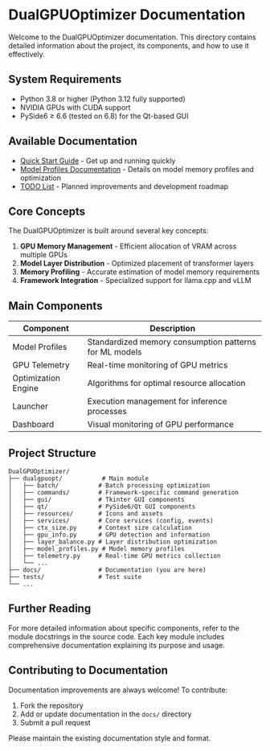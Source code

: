 # DualGPUOptimizer Documentation

Welcome to the DualGPUOptimizer documentation. This directory contains detailed information about the project, its components, and how to use it effectively.

## System Requirements

- Python 3.8 or higher (Python 3.12 fully supported)
- NVIDIA GPUs with CUDA support
- PySide6 ≥ 6.6 (tested on 6.8) for the Qt-based GUI 

## Available Documentation

- [Quick Start Guide](QUICK_START.md) - Get up and running quickly
- [Model Profiles Documentation](MODEL_PROFILES.md) - Details on model memory profiles and optimization
- [TODO List](TODO.md) - Planned improvements and development roadmap

## Core Concepts

The DualGPUOptimizer is built around several key concepts:

1. **GPU Memory Management** - Efficient allocation of VRAM across multiple GPUs
2. **Model Layer Distribution** - Optimized placement of transformer layers
3. **Memory Profiling** - Accurate estimation of model memory requirements
4. **Framework Integration** - Specialized support for llama.cpp and vLLM

## Main Components

| Component | Description |
|-----------|-------------|
| Model Profiles | Standardized memory consumption patterns for ML models |
| GPU Telemetry | Real-time monitoring of GPU metrics |
| Optimization Engine | Algorithms for optimal resource allocation |
| Launcher | Execution management for inference processes |
| Dashboard | Visual monitoring of GPU performance |

## Project Structure

```
DualGPUOptimizer/
├── dualgpuopt/           # Main module
│   ├── batch/           # Batch processing optimization
│   ├── commands/        # Framework-specific command generation
│   ├── gui/             # Tkinter GUI components
│   ├── qt/              # PySide6/Qt GUI components
│   ├── resources/       # Icons and assets
│   ├── services/        # Core services (config, events)
│   ├── ctx_size.py      # Context size calculation
│   ├── gpu_info.py      # GPU detection and information
│   ├── layer_balance.py # Layer distribution optimization
│   ├── model_profiles.py # Model memory profiles
│   ├── telemetry.py     # Real-time GPU metrics collection
│   └── ...
├── docs/                # Documentation (you are here)
├── tests/               # Test suite
└── ...
```

## Further Reading

For more detailed information about specific components, refer to the module docstrings in the source code. Each key module includes comprehensive documentation explaining its purpose and usage.

## Contributing to Documentation

Documentation improvements are always welcome! To contribute:

1. Fork the repository
2. Add or update documentation in the `docs/` directory
3. Submit a pull request

Please maintain the existing documentation style and format.
